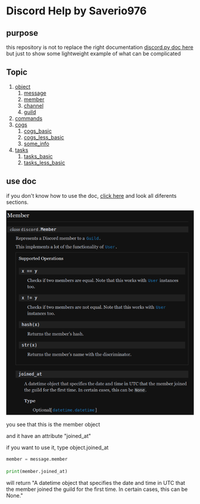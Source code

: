 # Discord Help by Saverio976

## purpose

this repository is not to replace the right documentation [discord.py doc here](https://discordpy.readthedocs.io/en/latest/) but just to show some lightweight example of what can be complicated

## Topic

1. [object](https://github.com/Saverio976/discord-example-help/tree/master/topic/object)
    1. [message](https://github.com/Saverio976/discord-example-help/tree/master/topic/object/message)
    1. [member](https://github.com/Saverio976/discord-example-help/tree/master/topic/object/member)
    1. [channel](https://github.com/Saverio976/discord-example-help/tree/master/topic/object/channel)
    1. [guild](https://github.com/Saverio976/discord-example-help/tree/master/topic/object/guild)
1. [commands](https://github.com/Saverio976/discord-example-help/tree/master/topic/commands)
1. [cogs](https://github.com/Saverio976/discord-example-help/tree/master/topic/cogs)
    1. [cogs_basic](https://github.com/Saverio976/discord-example-help/tree/master/topic/cogs/cogs_basic)
    1. [cogs_less_basic](https://github.com/Saverio976/discord-example-help/tree/master/topic/cogs/cogs_advanced)
    1. [some_info](https://github.com/Saverio976/discord-example-help/tree/master/topic/cogs/some_info)
1. [tasks](https://github.com/Saverio976/discord-example-help/tree/master/topic/tasks)
    1. [tasks_basic](https://github.com/Saverio976/discord-example-help/tree/master/topic/tasks/tasks_basic)
    1. [tasks_less_basic](https://github.com/Saverio976/discord-example-help/tree/master/topic/tasks/tasks_advanced)

## use doc

if you don't know how to use the doc, [click here](https://discordpy.readthedocs.io/en/latest/api.html) and look all diferents sections.


![use_doc](/assets/image/use_doc.png)

you see that this is the member object

and it have an attribute "joined_at"


if you want to use it, type object.joined_at

```py
member = message.member

print(member.joined_at)
```

will return "A datetime object that specifies the date and time in UTC that the member joined the guild for the first time. In certain cases, this can be None."

